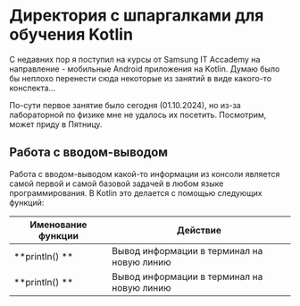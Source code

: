 # Директория с шпаргалками для обучения Kotlin

С недавних пор я поступил на курсы от Samsung IT Accademy на направление - мобильные Android приложения на Kotlin. Думаю было бы неплохо перенести сюда некоторые из занятий в виде какого-то конспекта...

По-сути первое занятие было сегодня (01.10.2024), но из-за лабораторной по физике мне не удалось их посетить. Посмотрим, может приду в Пятницу.

## Работа с вводом-выводом

Работа с вводом-выводом какой-то информации из консоли является самой первой и самой базовой  задачей в любом языке программирования. В Kotlin это делается с помощью следующих функций:

| Именование функции | Действие                                   |
| ------------------ | ------------------------------------------ |
| **println() **         | Вывод информации в терминал на новую линию |
| **println() **         | Вывод информации в терминал на новую линию |
